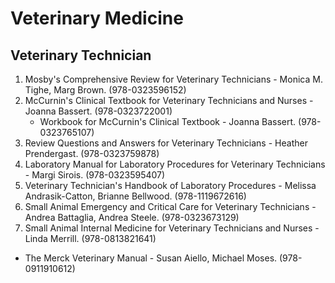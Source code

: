 # Veterinary Medicine

## Veterinary Technician
1. Mosby's Comprehensive Review for Veterinary Technicians - Monica M. Tighe, Marg Brown. (978-0323596152)
2. McCurnin's Clinical Textbook for Veterinary Technicians and Nurses - Joanna Bassert. (978-0323722001)
    - Workbook for McCurnin's Clinical Textbook - Joanna Bassert. (978-0323765107)
3. Review Questions and Answers for Veterinary Technicians - Heather Prendergast. (978-0323759878)
4. Laboratory Manual for Laboratory Procedures for Veterinary Technicians - Margi Sirois. (978-0323595407)
5. Veterinary Technician's Handbook of Laboratory Procedures - Melissa Andrasik-Catton, Brianne Bellwood. (978-1119672616)
6. Small Animal Emergency and Critical Care for Veterinary Technicians - Andrea Battaglia, Andrea Steele. (978-0323673129)
7. Small Animal Internal Medicine for Veterinary Technicians and Nurses - Linda Merrill. (978-0813821641)

* The Merck Veterinary Manual - Susan Aiello, Michael Moses. (978-0911910612)

